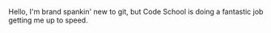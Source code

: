 Hello, I'm brand spankin' new to git, but Code School is doing a fantastic job getting me up to speed.
